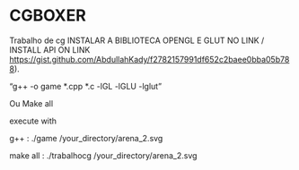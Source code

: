 # CGBOXER
Trabalho de cg
INSTALAR A BIBLIOTECA OPENGL E GLUT NO LINK / INSTALL API ON LINK
https://gist.github.com/AbdullahKady/f2782157991df652c2baee0bba05b788).

“g++ -o game
*.cpp *.c -lGL -lGLU -lglut”

Ou 
Make all

execute with

g++ : ./game /your_directory/arena_2.svg

make all : ./trabalhocg /your_directory/arena_2.svg
